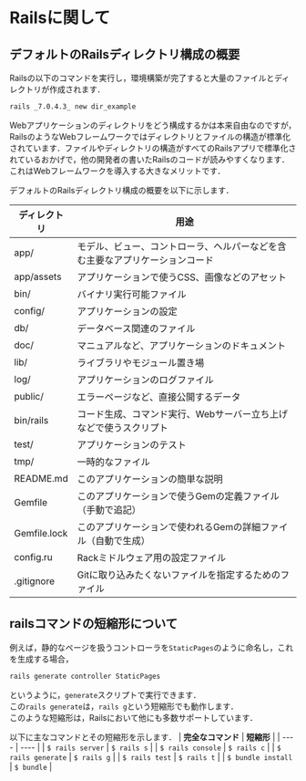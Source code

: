 # Railsに関して
## デフォルトのRailsディレクトリ構成の概要
Railsの以下のコマンドを実行し，環境構築が完了すると大量のファイルとディレクトリが作成されます．
```bash
rails _7.0.4.3_ new dir_example
```
Webアプリケーションのディレクトリをどう構成するかは本来自由なのですが，RailsのようなWebフレームワークではディレクトリとファイルの構造が標準化されています．ファイルやディレクトリの構造がすべてのRailsアプリで標準化されているおかげで，他の開発者の書いたRailsのコードが読みやすくなります．  
これはWebフレームワークを導入する大きなメリットです．

デフォルトのRailsディレクトリ構成の概要を以下に示します．

| __ディレクトリ__ | __用途__ |
| ---- | ---- |
| app/ | モデル、ビュー、コントローラ、ヘルパーなどを含む主要なアプリケーションコード |
| app/assets | アプリケーションで使うCSS、画像などのアセット |
| bin/ | バイナリ実行可能ファイル |
| config/ | アプリケーションの設定 |
| db/ | データベース関連のファイル
| doc/ | マニュアルなど、アプリケーションのドキュメント |
| lib/ | ライブラリやモジュール置き場 |
| log/ | アプリケーションのログファイル |
| public/ | エラーページなど、直接公開するデータ |
| bin/rails | コード生成、コマンド実行、Webサーバー立ち上げなどで使うスクリプト |
| test/ | アプリケーションのテスト |
| tmp/ | 一時的なファイル |
| README.md | このアプリケーションの簡単な説明 |
| Gemfile | このアプリケーションで使うGemの定義ファイル（手動で追記） |
| Gemfile.lock | このアプリケーションで使われるGemの詳細ファイル（自動で生成） |
| config.ru | Rackミドルウェア用の設定ファイル |
| .gitignore | Gitに取り込みたくないファイルを指定するためのファイル |

## railsコマンドの短縮形について
例えば，静的なページを扱うコントローラを`StaticPages`のように命名し，これを生成する場合，
```bash
rails generate controller StaticPages
```
というように，`generate`スクリプトで実行できます．  
この`rails generate`は，`rails g`という短縮形でも動作します．  
このような短縮形は，Railsにおいて他にも多数サポートしています．

以下に主なコマンドとその短縮形を示します．
| __完全なコマンド__ | __短縮形__ |
| ---- | ---- |
| `$ rails server` | `$ rails s` |
| `$ rails console` | `$ rails c` |
| `$ rails generate` | `$ rails g` |
| `$ rails test` | `$ rails t` |
| `$ bundle install` | `$ bundle` |